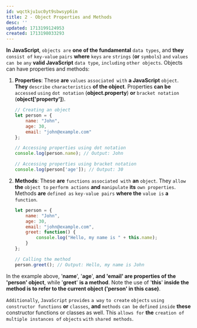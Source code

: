 ```yaml
---
id: wqctkju1uc0yt9sbwsyp6im
title: 2 - Object Properties and Methods
desc: ''
updated: 1713199124953
created: 1713198033293
---
```


**In JavaScript**, `objects are` **one of the fundamental** `data types`, and **they** `consist of` `key-value` `pairs` **where** `keys` `are` `strings` (**or** `symbols`) `and` `values` `can be` `any` **valid JavaScript** `data type`, `including` `other objects`. Objects can have properties and methods:

1. **Properties**: These **are** `values` `associated with` **a JavaScript** `object`. **They** `describe` `characteristics` **of the object**. Properties **can be** `accessed` `using` `dot notation` (**object.property**) **or** `bracket notation` (**object['property']**).

    ```javascript
    // Creating an object
    let person = {
        name: "John",
        age: 30,
        email: "john@example.com"
    };

    // Accessing properties using dot notation
    console.log(person.name); // Output: John

    // Accessing properties using bracket notation
    console.log(person['age']); // Output: 30
    ```

2. **Methods**: These **are** `functions` `associated with` **an** `object`. They `allow` **the** `object to` `perform actions` **and** `manipulate` **its** `own properties`. Methods **are** `defined as` `key-value pairs` **where the** `value is` **a** `function`.

    ```javascript
    let person = {
        name: "John",
        age: 30,
        email: "john@example.com",
        greet: function() {
            console.log("Hello, my name is " + this.name);
        }
    };

    // Calling the method
    person.greet(); // Output: Hello, my name is John
    ```

In the example above, '**name**', '**age**', **and 'email' are properties of the 'person' object**, while '**greet**' **is a method**. Note the use of '**this**' **inside the method is to refer to the current object ('person' in this case)**.

`Additionally`, `JavaScript` `provides` `a way` `to create` `objects` `using` `constructor functions` **or** `classes`, **and** `methods` `can be` `defined` `inside` **these** constructor functions or classes as well. This `allows for` **the** `creation of` `multiple instances of` `objects` `with` `shared methods`.